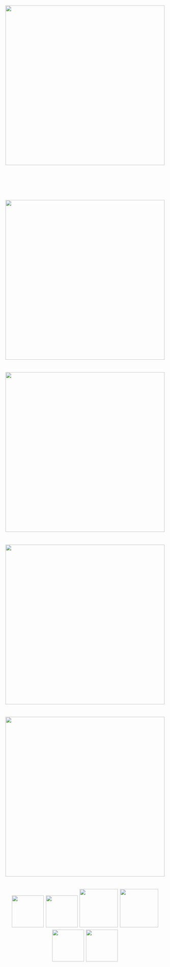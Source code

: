 
  <h1 align = "center"><img src="https://i.imgur.com/tDf0eQX.png" width="500" align="middle"> </h1>
  <br>
  <br>
  <br>
  <h1 align = "center"> <img src="https://i.imgur.com/Y4kZQ2F.png" width="500" align="middle"> </h1>
  <h1 align = "center"> <img src="https://i.imgur.com/hS4XZq9.png" width="500" align="middle"> </h1>
  <h1 align = "center"> <img src="https://i.imgur.com/OJjWoAn.png" width="500" align="middle"> </h1>
  <h1 align = "center"> <img src="https://i.imgur.com/SnTYrq9.png" width="500" align="middle"> </h1>
  
 <h1 align = "center"> 
  <img src="https://i.imgur.com/RoRNzEB.png"  width="100">
  <img src="https://i.imgur.com/6KLN1Y9.png"  width="100">
  <img src="https://i.imgur.com/YEQbhub.png"  width="120">
  <img src="https://i.imgur.com/XFsBcmD.png"  width="120">
  <img src="https://i.imgur.com/yB35DQw.png"  width="100">
  <img src="https://i.imgur.com/JuW3xUg.png"  width="100">
</h1>
